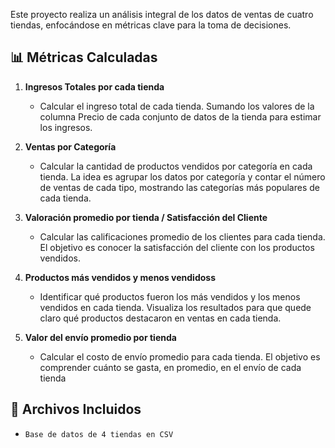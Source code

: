 Este proyecto realiza un análisis integral de los datos de ventas de cuatro tiendas, enfocándose en métricas clave para la toma de decisiones.

## 📊 Métricas Calculadas

1. **Ingresos Totales por cada tienda**
   - Calcular el ingreso total de cada tienda. Sumando los valores de la columna Precio de cada conjunto de datos de la tienda para estimar los ingresos.
   
2. **Ventas por Categoría**
   - Calcular la cantidad de productos vendidos por categoría en cada tienda. La idea es agrupar los datos por categoría y contar el número de ventas de cada tipo, mostrando las categorías más populares de cada tienda.
  
3. **Valoración promedio por tienda / Satisfacción del Cliente**
   - Calcular las calificaciones promedio de los clientes para cada tienda. El objetivo es conocer la satisfacción del cliente con los productos vendidos.
      
4. **Productos más vendidos y menos vendidoss**
   - Identificar qué productos fueron los más vendidos y los menos vendidos en cada tienda. Visualiza los resultados para que quede claro qué productos destacaron en ventas en cada tienda.
   
5. **Valor del envío promedio por tienda**
   - Calcular el costo de envío promedio para cada tienda. El objetivo es comprender cuánto se gasta, en promedio, en el envío de cada tienda
     

## 📌 Archivos Incluidos
- `Base de datos de 4 tiendas en CSV`

